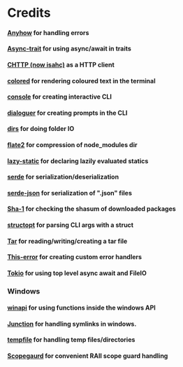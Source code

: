 # Credits
#### <a href="https://github.com/dtolnay/anyhow">Anyhow</a> for handling errors

#### <a href="https://github.com/dtolnay/async-trait">Async-trait</a> for using async/await in traits

#### <a href="https://github.com/sagebind/isahc">CHTTP (now isahc)</a> as a HTTP client

#### <a href="https://github.com/mackwic/colored">colored</a> for rendering coloured text in the terminal

#### <a href="https://github.com/mitsuhiko/console">console</a> for creating interactive CLI

#### <a href="https://github.com/mitsuhiko/dialoguer">dialoguer</a> for creating prompts in the CLI

#### <a href="https://github.com/dirs-dev/dirs-rs">dirs</a> for doing folder IO

#### <a href="https://github.com/rust-lang/flate2-rs">flate2</a> for compression of node_modules dir

#### <a href="https://github.com/rust-lang-nursery/lazy-static.rs">lazy-static</a> for declaring lazily evaluated statics

#### <a href="https://github.com/serde-rs/serde">serde</a> for serialization/deserialization

#### <a href="https://github.com/serde-rs/json">serde-json</a> for serialization of ".json" files

#### <a href="https://github.com/RustCrypto/hashes">Sha-1</a> for checking the shasum of downloaded packages

#### <a href="https://github.com/TeXitoi/structopt">structopt</a> for parsing CLI args with a struct

#### <a href="https://github.com/alexcrichton/tar-rs">Tar</a> for reading/writing/creating a tar file

#### <a href="https://github.com/dtolnay/thiserror">This-error</a> for creating custom error handlers

#### <a href="https://github.com/tokio-rs/tokio">Tokio</a> for using top level async await and FileIO

### Windows

#### <a href="https://github.com/retep998/winapi-rs">winapi</a> for using functions inside the windows API

#### <a href="https://github.com/lzutao/junction">Junction</a> for handling symlinks in windows.

#### <a href="https://github.com/Stebalien/tempfile">tempfile</a> for handling temp files/directories

#### <a href="https://github.com/bluss/scopeguard">Scopegaurd</a> for convenient RAII scope guard handling
